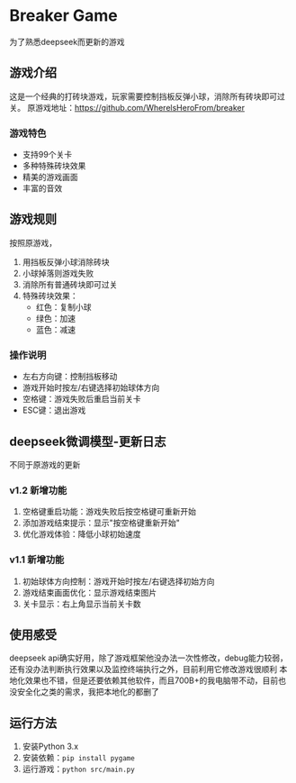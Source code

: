 # Breaker Game

为了熟悉deepseek而更新的游戏

## 游戏介绍
这是一个经典的打砖块游戏，玩家需要控制挡板反弹小球，消除所有砖块即可过关。
原游戏地址：https://github.com/WherelsHeroFrom/breaker

### 游戏特色
- 支持99个关卡
- 多种特殊砖块效果
- 精美的游戏画面
- 丰富的音效

## 游戏规则
按照原游戏，
1. 用挡板反弹小球消除砖块
2. 小球掉落则游戏失败
3. 消除所有普通砖块即可过关
4. 特殊砖块效果：
   - 红色：复制小球
   - 绿色：加速
   - 蓝色：减速

### 操作说明
- 左右方向键：控制挡板移动
- 游戏开始时按左/右键选择初始球体方向
- 空格键：游戏失败后重启当前关卡
- ESC键：退出游戏

## deepseek微调模型-更新日志
不同于原游戏的更新
### v1.2 新增功能
1. 空格键重启功能：游戏失败后按空格键可重新开始
2. 添加游戏结束提示：显示"按空格键重新开始"
3. 优化游戏体验：降低小球初始速度

### v1.1 新增功能
1. 初始球体方向控制：游戏开始时按左/右键选择初始方向
2. 游戏结束画面优化：显示游戏结束图片
3. 关卡显示：右上角显示当前关卡数

## 使用感受
deepseek api确实好用，除了游戏框架他没办法一次性修改，debug能力较弱，还有没办法判断执行效果以及监控终端执行之外，目前利用它修改游戏很顺利
本地化效果也不错，但是还要依赖其他软件，而且700B+的我电脑带不动，目前也没安全化之类的需求，我把本地化的都删了

## 运行方法
1. 安装Python 3.x
2. 安装依赖：`pip install pygame`
3. 运行游戏：`python src/main.py`
